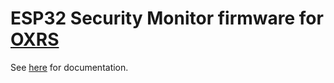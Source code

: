 # ESP32 Security Monitor firmware for [OXRS](https://oxrs.io)

See [here](https://oxrs.io/docs/firmware/security-monitor-esp32.html) for documentation.